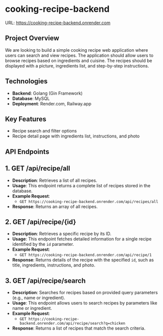 # cooking-recipe-backend
URL: https://cooking-recipe-backend.onrender.com

## Project Overview
We are looking to build a simple cooking recipe web application where users can search and view recipes. The application should allow users to browse recipes based on ingredients and cuisine. The recipes should be displayed with a picture, ingredients list, and step-by-step instructions.

## Technologies
- **Backend**: Golang (Gin Framework)
- **Database**: MySQL
- **Deployment**: Render.com, Railway.app

## Key Features
- Recipe search and filter options
- Recipe detail page with ingredients list, instructions, and photo

## API Endpoints
## 1. **GET /api/recipe/all**
- **Description**: Retrieves a list of all recipes.
- **Usage**: This endpoint returns a complete list of recipes stored in the database.
- **Example Request**:
    - `GET https://cooking-recipe-backend.onrender.com/api/recipes/all`
- **Response**: Returns an array of all recipes.

## 2. **GET /api/recipe/{id}**
- **Description**: Retrieves a specific recipe by its ID.
- **Usage**: This endpoint fetches detailed information for a single recipe identified by the `id` parameter.
- **Example Request**:
    - `GET https://cooking-recipe-backend.onrender.com/api/recipe/1`
- **Response**: Returns details of the recipe with the specified `id`, such as title, ingredients, instructions, and photo.

## 3. **GET /api/recipe/search**
- **Description**: Searches for recipes based on provided query parameters (e.g., name or ingredient).
- **Usage**: This endpoint allows users to search recipes by parameters like name or ingredient.
- **Example Request**:
    - `GET https://cooking-recipe-backend.onrender.com/api/recipe/search?q=chicken`
- **Response**: Returns a list of recipes that match the search criteria.